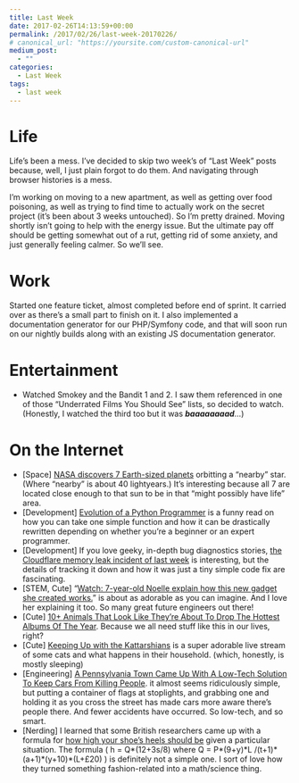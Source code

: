 ```yaml
---
title: Last Week
date: 2017-02-26T14:13:59+00:00
permalink: /2017/02/26/last-week-20170226/
# canonical_url: "https://yoursite.com/custom-canonical-url"
medium_post:
  - ""
categories:
  - Last Week
tags:
  - last week
---
```

<h1 style="text-align: left;">
  Life
</h1>

Life&#8217;s been a mess. I&#8217;ve decided to skip two week&#8217;s of &#8220;Last Week&#8221; posts because, well, I just plain forgot to do them. And navigating through browser histories is a mess.

I&#8217;m working on moving to a new apartment, as well as getting over food poisoning, as well as trying to find time to actually work on the secret project (it&#8217;s been about 3 weeks untouched). So I&#8217;m pretty drained. Moving shortly isn&#8217;t going to help with the energy issue. But the ultimate pay off should be getting somewhat out of a rut, getting rid of some anxiety, and just generally feeling calmer. So we&#8217;ll see.

# Work

Started one feature ticket, almost completed before end of sprint. It carried over as there&#8217;s a small part to finish on it. I also implemented a documentation generator for our PHP/Symfony code, and that will soon run on our nightly builds along with an existing JS documentation generator.

# Entertainment

  * Watched Smokey and the Bandit 1 and 2. I saw them referenced in one of those &#8220;Underrated Films You Should See&#8221; lists, so decided to watch.  (Honestly, I watched the third too but it was _**baaaaaaaad**_&#8230;)

# On the Internet

  * [Space] [NASA discovers 7 Earth-sized planets](https://www.nasa.gov/press-release/nasa-telescope-reveals-largest-batch-of-earth-size-habitable-zone-planets-around) orbitting a &#8220;nearby&#8221; star.  (Where &#8220;nearby&#8221; is about 40 lightyears.) It&#8217;s interesting because all 7 are located close enough to that sun to be in that &#8220;might possibly have life&#8221; area.
  * [Development] [Evolution of a Python Programmer](https://gist.github.com/fmeyer/289467) is a funny read on how you can take one simple function and how it can be drastically rewritten depending on whether you&#8217;re a beginner or an expert programmer.
  * [Development] If you love geeky, in-depth bug diagnostics stories, [the Cloudflare memory leak incident of last week](https://blog.cloudflare.com/incident-report-on-memory-leak-caused-by-cloudflare-parser-bug/) is interesting, but the details of tracking it down and how it was just a tiny simple code fix are fascinating.
  * [STEM, Cute] &#8220;[Watch: 7-year-old Noelle explain how this new gadget she created works.](https://www.facebook.com/becauseofthemwecan/videos/1265100506873165/)&#8221; is about as adorable as you can imagine. And I love her explaining it too. So many great future engineers out there!
  * [Cute] [10+ Animals That Look Like They’re About To Drop The Hottest Albums Of The Year](http://www.boredpanda.com/animals-about-to-drop-album-photos/). Because we all need stuff like this in our lives, right?
  * [Cute] [Keeping Up with the Kattarshians](http://nutiminn.is/kattarshians/) is a super adorable live stream of some cats and what happens in their household. (which, honestly, is mostly sleeping)
  * [Engineering] [A Pennsylvania Town Came Up With A Low-Tech Solution To Keep Cars From Killing People](https://www.fastcoexist.com/3068268/a-pennsylvania-town-came-up-with-a-low-tech-solution-to-keep-cars-from-killing-people). it almost seems ridiculously simple, but putting a container of flags at stoplights, and grabbing one and holding it as you cross the street has made cars more aware there&#8217;s people there. And fewer accidents have occurred. So low-tech, and so smart.
  * [Nerding] I learned that some British researchers came up with a formula for [how high your shoe&#8217;s heels should be](http://www.madeforwalking.org/optimum-heel-height-h-q123s8/) given a particular situation. The formula ( h = Q\*(12+3s/8) where Q = P\*(9+y)\*L /(t+1)\*(a+1)\*(y+10)\*(L+£20) ) is definitely not a simple one. I sort of love how they turned something fashion-related into a math/science thing.